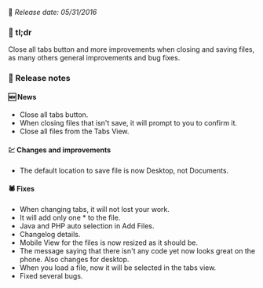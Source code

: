 [comment]: <> (Version name: v1.1.62)
[comment]: <> (Released at: 05/31/2016)
[comment]: <> (Brief description: )

📅 _Release date: 05/31/2016_

### 💬 tl;dr
Close all tabs button and more improvements when closing and saving files, as many others general improvements and bug fixes.

### 📰 Release notes
#### 🆕 News
* Close all tabs button.
* When closing files that isn't save, it will prompt to you to confirm it.
* Close all files from the Tabs View. 

#### 💹 Changes and improvements
* The default location to save file is now Desktop, not Documents.

#### 🕷 Fixes
* When changing tabs, it will not lost your work.
* It will add only one * to the file.
* Java and PHP auto selection in Add Files.
* Changelog details.
* Mobile View for the files is now resized as it should be.
* The message saying that there isn't any code yet now looks great on the phone. Also changes for desktop.
* When you load a file, now it will be selected in the tabs view.
* Fixed several bugs.